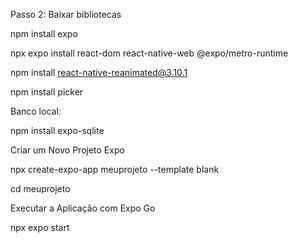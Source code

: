 Passo 2: Baixar bibliotecas

npm install expo

npx expo install react-dom react-native-web @expo/metro-runtime

npm install react-native-reanimated@3.10.1

npm install picker

Banco local:

npm install expo-sqlite

Criar um Novo Projeto Expo

npx create-expo-app meuprojeto --template blank

cd meuprojeto

Executar a Aplicação com Expo Go

npx expo start
